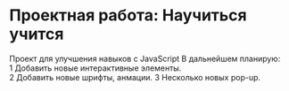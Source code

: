 # Проектная работа: Научиться учится    
Проект для улучшения навыков с JavaScript
В дальнейшем планирую:  
1 Добавить новые интерактивные элементы.  
2 Добавить новые шрифты, анмации.
3 Несколько новых pop-up.